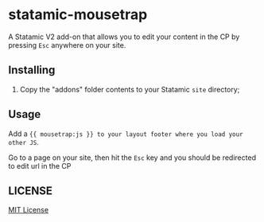 statamic-mousetrap
=================

A Statamic V2 add-on that allows you to edit your content in the CP by pressing `Esc` anywhere on your site.

## Installing
1. Copy the "addons" folder contents to your Statamic `site` directory;

## Usage

Add a `{{ mousetrap:js }} to your layout footer where you load your other JS`.

Go to a page on your site, then hit the `Esc` key and you should be redirected to edit url in the CP

## LICENSE

[MIT License](http://emd.mit-license.org)
